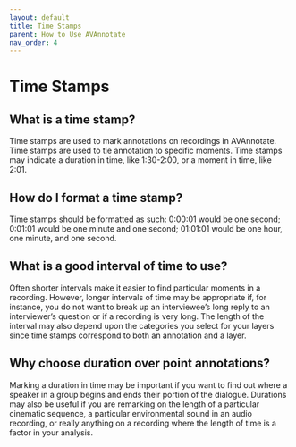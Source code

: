 ```yaml
---
layout: default
title: Time Stamps
parent: How to Use AVAnnotate
nav_order: 4
---
```

# Time Stamps
## What is a time stamp?
Time stamps are used to mark annotations on recordings in AVAnnotate. Time stamps are used to tie annotation to specific moments. Time stamps may indicate a duration in time, like 1:30-2:00, or a moment in time, like 2:01.

## How do I format a time stamp?
Time stamps should be formatted as such: 0:00:01 would be one second; 0:01:01 would be one minute and one second; 01:01:01 would be one hour, one minute, and one second.

## What is a good interval of time to use? 
Often shorter intervals make it easier to find particular moments in a recording. However, longer intervals of time may be appropriate if, for instance, you do not want to break up an interviewee’s long reply to an interviewer’s question or if a recording is very long. The length of the interval may also depend upon the categories you select for your layers since time stamps correspond to both an annotation and a layer.

## Why choose duration over point annotations?
Marking a duration in time may be important if you want to find out where a speaker in a group begins and ends their portion of the dialogue. Durations may also be useful if you are remarking on the length of a particular cinematic sequence, a particular environmental sound in an audio recording, or really anything on a recording where the length of time is a factor in your analysis.




